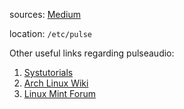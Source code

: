sources: [Medium](https://medium.com/@gamunu/enable-high-quality-audio-on-linux-6f16f3fe7e1f)

location: `/etc/pulse`

Other useful links regarding pulseaudio:
1. [Systutorials](https://www.systutorials.com/docs/linux/man/1-pulseaudio/#lbAI)
2. [Arch Linux Wiki](https://wiki.archlinux.org/index.php/PulseAudio/Troubleshooting)
3. [Linux Mint Forum](https://forums.linuxmint.com/viewtopic.php?t=253225)
